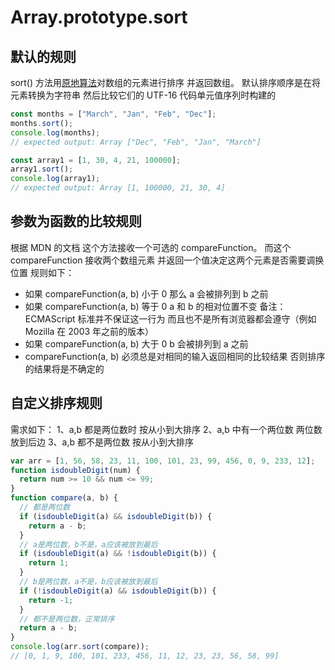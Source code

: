 # Array.prototype.sort

## 默认的规则

sort() 方法用[原地算法](https://en.wikipedia.org/wiki/In-place_algorithm)对数组的元素进行排序 并返回数组。
默认排序顺序是在将元素转换为字符串 然后比较它们的 UTF-16 代码单元值序列时构建的

```js
const months = ["March", "Jan", "Feb", "Dec"];
months.sort();
console.log(months);
// expected output: Array ["Dec", "Feb", "Jan", "March"]

const array1 = [1, 30, 4, 21, 100000];
array1.sort();
console.log(array1);
// expected output: Array [1, 100000, 21, 30, 4]
```

## 参数为函数的比较规则

根据 MDN 的文档 这个方法接收一个可选的 compareFunction。
而这个 compareFunction 接收两个数组元素 并返回一个值决定这两个元素是否需要调换位置 规则如下：

- 如果 compareFunction(a, b) 小于 0 那么 a 会被排列到 b 之前
- 如果 compareFunction(a, b) 等于 0 a 和 b 的相对位置不变
  备注：ECMAScript 标准并不保证这一行为 而且也不是所有浏览器都会遵守（例如 Mozilla 在 2003 年之前的版本）
- 如果 compareFunction(a, b) 大于 0 b 会被排列到 a 之前
- compareFunction(a, b) 必须总是对相同的输入返回相同的比较结果 否则排序的结果将是不确定的

## 自定义排序规则

需求如下：
1、a,b 都是两位数时 按从小到大排序
2、a,b 中有一个两位数 两位数放到后边
3、a,b 都不是两位数 按从小到大排序

```js
var arr = [1, 56, 58, 23, 11, 100, 101, 23, 99, 456, 0, 9, 233, 12];
function isdoubleDigit(num) {
  return num >= 10 && num <= 99;
}
function compare(a, b) {
  // 都是两位数
  if (isdoubleDigit(a) && isdoubleDigit(b)) {
    return a - b;
  }
  // a是两位数，b不是，a应该被放到最后
  if (isdoubleDigit(a) && !isdoubleDigit(b)) {
    return 1;
  }
  // b是两位数，a不是，b应该被放到最后
  if (!isdoubleDigit(a) && isdoubleDigit(b)) {
    return -1;
  }
  // 都不是两位数，正常排序
  return a - b;
}
console.log(arr.sort(compare));
// [0, 1, 9, 100, 101, 233, 456, 11, 12, 23, 23, 56, 58, 99]
```
